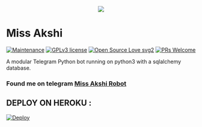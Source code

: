 <p align="center">
   <img src="https://telegra.ph/file/a9443b6240df15ccd0424.jpg">
</p>

# Miss Akshi
[![Maintenance](https://img.shields.io/badge/Maintained%3F-yes-green.svg)](https://GitHub.com/Naereen/StrapDown.js/graphs/commit-activity) [![GPLv3 license](https://img.shields.io/badge/License-GPLv3-blue.svg)](https://perso.crans.org/besson/LICENSE.html) [![Open Source Love svg2](https://badges.frapsoft.com/os/v2/open-source.svg?v=103)](https://github.com/ellerbrock/open-source-badges/) [![PRs Welcome](https://img.shields.io/badge/PRs-welcome-brightgreen.svg?style=flat-square)](https://makeapullrequest.com)

A modular Telegram Python bot running on python3 with a sqlalchemy database.


### Found me on telegram [Miss Akshi Robot](https://t.me/Miss_Akshi_bot)

## DEPLOY ON HEROKU :

[![Deploy](https://www.herokucdn.com/deploy/button.svg)](https://heroku.com/deploy?template=https://github.com/darkphoenix2601/Doreamon_op)


